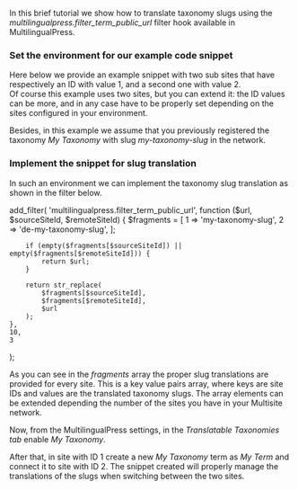 In this brief tutorial we show how to translate taxonomy slugs using the _multilingualpress.filter_term_public_url_ filter hook available in MultilingualPress.

### Set the environment for our example code snippet

Here below we provide an example snippet with two sub sites that have respectively an ID with value 1, and a second one with value 2.  
Of course this example uses two sites, but you can extend it: the ID values can be more, and in any case have to be properly set depending on the sites configured in your environment.

Besides, in this example we assume that you previously registered the taxonomy _My Taxonomy_ with slug _my-taxonomy-slug_ in the network.

### Implement the snippet for slug translation

In such an environment we can implement the taxonomy slug translation as shown in the filter below.

add_filter(
    'multilingualpress.filter_term_public_url',
    function ($url, $sourceSiteId, $remoteSiteId) {
        $fragments = [
            1 => 'my-taxonomy-slug',
            2 => 'de-my-taxonomy-slug',
        ];

        if (empty($fragments[$sourceSiteId]) || empty($fragments[$remoteSiteId])) {
            return $url;
        }

        return str_replace(
            $fragments[$sourceSiteId],
            $fragments[$remoteSiteId],
            $url
        );
    },
    10,
    3
);

As you can see in the _fragments_ array the proper slug translations are provided for every site. This is a key value pairs array, where keys are site IDs and values are the translated taxonomy slugs. The array elements can be extended depending the number of the sites you have in your Multisite network.

Now, from the MultilingualPress settings, in the _Translatable Taxonomies tab_ enable _My Taxonomy_.

After that, in site with ID 1 create a new _My Taxonomy_ term as _My Term_ and connect it to site with ID 2. The snippet created will properly manage the translations of the slugs when switching between the two sites.